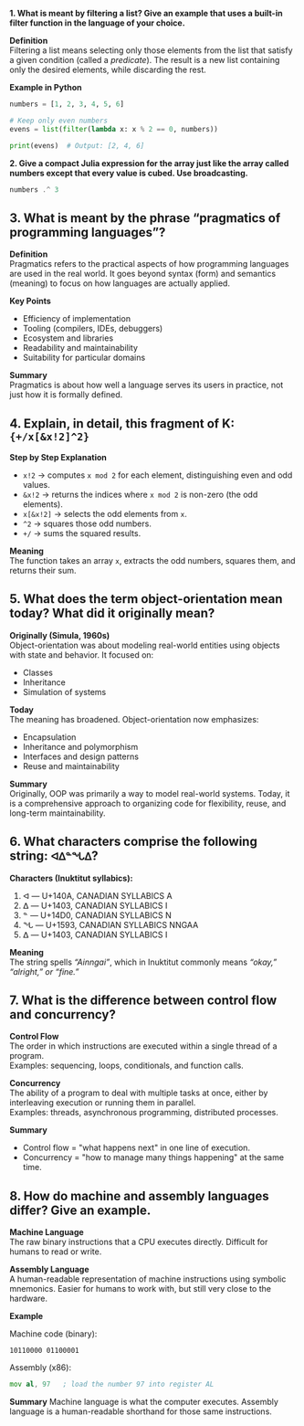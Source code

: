 **1. What is meant by filtering a list? Give an example that uses a built-in filter function in the language of your choice.**

**Definition**  
Filtering a list means selecting only those elements from the list that satisfy a given condition (called a *predicate*). The result is a new list containing only the desired elements, while discarding the rest.

**Example in Python**  
```python
numbers = [1, 2, 3, 4, 5, 6]

# Keep only even numbers
evens = list(filter(lambda x: x % 2 == 0, numbers))

print(evens)  # Output: [2, 4, 6]
```

**2. Give a compact Julia expression for the array just like the array called numbers except that every value is cubed. Use broadcasting.**

```julia
numbers .^ 3
```

## 3. What is meant by the phrase “pragmatics of programming languages”?

**Definition**  
Pragmatics refers to the practical aspects of how programming languages are used in the real world. It goes beyond syntax (form) and semantics (meaning) to focus on how languages are actually applied.

**Key Points**  
- Efficiency of implementation  
- Tooling (compilers, IDEs, debuggers)  
- Ecosystem and libraries  
- Readability and maintainability  
- Suitability for particular domains  

**Summary**  
Pragmatics is about how well a language serves its users in practice, not just how it is formally defined.

## 4. Explain, in detail, this fragment of K: `{+/x[&x!2]^2}`

**Step by Step Explanation**  
- `x!2` → computes `x mod 2` for each element, distinguishing even and odd values.  
- `&x!2` → returns the indices where `x mod 2` is non-zero (the odd elements).  
- `x[&x!2]` → selects the odd elements from `x`.  
- `^2` → squares those odd numbers.  
- `+/` → sums the squared results.  

**Meaning**  
The function takes an array `x`, extracts the odd numbers, squares them, and returns their sum.

## 5. What does the term object-orientation mean today? What did it originally mean?

**Originally (Simula, 1960s)**  
Object-orientation was about modeling real-world entities using objects with state and behavior. It focused on:  
- Classes  
- Inheritance  
- Simulation of systems  

**Today**  
The meaning has broadened. Object-orientation now emphasizes:  
- Encapsulation  
- Inheritance and polymorphism  
- Interfaces and design patterns  
- Reuse and maintainability  

**Summary**  
Originally, OOP was primarily a way to model real-world systems. Today, it is a comprehensive approach to organizing code for flexibility, reuse, and long-term maintainability.

## 6. What characters comprise the following string: `ᐊᐃᓐᖓᐃ`?

**Characters (Inuktitut syllabics):**  
1. ᐊ — U+140A, CANADIAN SYLLABICS A  
2. ᐃ — U+1403, CANADIAN SYLLABICS I  
3. ᓐ — U+14D0, CANADIAN SYLLABICS N  
4. ᖓ — U+1593, CANADIAN SYLLABICS NNGAA  
5. ᐃ — U+1403, CANADIAN SYLLABICS I  

**Meaning**  
The string spells *“Ainngai”*, which in Inuktitut commonly means *“okay,” “alright,” or “fine.”*

## 7. What is the difference between control flow and concurrency?

**Control Flow**  
The order in which instructions are executed within a single thread of a program.  
Examples: sequencing, loops, conditionals, and function calls.

**Concurrency**  
The ability of a program to deal with multiple tasks at once, either by interleaving execution or running them in parallel.  
Examples: threads, asynchronous programming, distributed processes.

**Summary**  
- Control flow = "what happens next" in one line of execution.  
- Concurrency = "how to manage many things happening" at the same time.

## 8. How do machine and assembly languages differ? Give an example.

**Machine Language**  
The raw binary instructions that a CPU executes directly. Difficult for humans to read or write.

**Assembly Language**  
A human-readable representation of machine instructions using symbolic mnemonics. Easier for humans to work with, but still very close to the hardware.

**Example**

Machine code (binary):

```text
10110000 01100001
```

Assembly (x86):
```asm
mov al, 97   ; load the number 97 into register AL
```
**Summary**
Machine language is what the computer executes. Assembly language is a human-readable shorthand for those same instructions.

